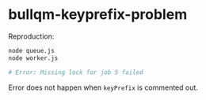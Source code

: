 # bullqm-keyprefix-problem

Reproduction:

```sh
node queue.js
node worker.js

# Error: Missing lock for job 5 failed
```

Error does not happen when `keyPrefix` is commented out.
